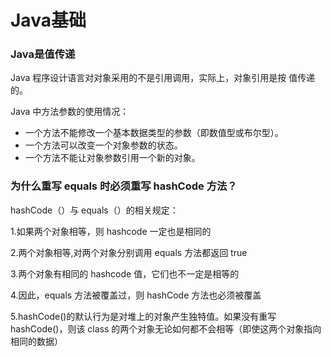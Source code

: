 # Java基础
### Java是值传递
Java 程序设计语言对对象采用的不是引用调用，实际上，对象引用是按 值传递的。

Java 中方法参数的使用情况：
- 一个方法不能修改一个基本数据类型的参数（即数值型或布尔型）。
- 一个方法可以改变一个对象参数的状态。
- 一个方法不能让对象参数引用一个新的对象。
### 为什么重写 equals 时必须重写 hashCode 方法？

hashCode（）与 equals（）的相关规定：

1.如果两个对象相等，则 hashcode 一定也是相同的

2.两个对象相等,对两个对象分别调用 equals 方法都返回 true

3.两个对象有相同的 hashcode 值，它们也不一定是相等的

4.因此，equals 方法被覆盖过，则 hashCode 方法也必须被覆盖

5.hashCode()的默认行为是对堆上的对象产生独特值。如果没有重写 hashCode()，则该 class 的两个对象无论如何都不会相等（即使这两个对象指向相同的数据）
